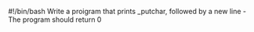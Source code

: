 #!/bin/bash
Write a proigram that prints _putchar, followed by a new line
	- The program should return 0
